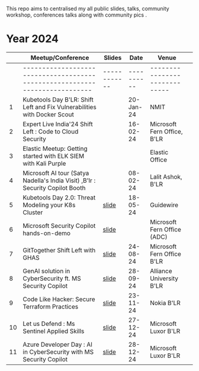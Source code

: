 This repo aims to centralised my all public slides, talks, community workshop, conferences talks along with community pics .


# Year 2024

|     	| **Meetup/Conference**                                                           	| **Slides**                                                                                                                           	| **Date**   	| **Venue**                     	|   	|
|-----	|---------------------------------------------------------------------------------	|--------------------------------------------------------------------------------------------------------------------------------------	|------------	|-------------------------------	|---	|
|     	| ---------------------------------------------------------------------------     	| ------------                                                                                                                         	| ---------- 	| ----------------------------- 	|   	|
| 1   	| Kubetools Day B'LR: Shift Left and Fix Vulnerabilities with Docker Scout        	|                                                                                                                                      	| 20-Jan-24  	| NMIT                          	|   	|
| 2   	| Expert Live India'24 Shift Left : Code to Cloud Security                        	|                                                                                                                                      	| 16-02-24   	| Microsoft Fern Office, B'LR   	|   	|
| 3   	| Elastic Meetup: Getting started with ELK SIEM with Kali Purple                  	|                                                                                                                                      	|            	| Elastic Office                	|   	|
| 4   	| Microsoft AI tour (Satya Nadella's India Visit) ,B'lr : Security Copilot  Booth 	|                                                                                                                                      	| 08-02-24   	| Lalit Ashok, B'LR             	|   	|
| 5   	| Kubetools Day 2.0: Threat Modeling your K8s Cluster                             	| [slide](https://github.com/sivolko/my-talk-slides/blob/main/slides/Threat%20Modelling%20_%20%20K8s%20Cluster%20Talk%20.pdf)          	| 18-05-24   	| Guidewire                     	|   	|
| 6   	| Microsoft Security Copilot hands-on-demo                                        	| [slide](https://github.com/sivolko/my-talk-slides/blob/main/slides/Copilot%20Safari%20-%20Bengaluru_Security_ADCMeetup.pdf)          	|            	| Microsoft Fern Office (ADC)   	|   	|
| 7   	| GitTogether Shift Left with GHAS                                                	| [slide](https://github.com/sivolko/my-talk-slides/blob/main/slides/GitTogether%20B'LR.pdf)                                           	| 24-08-24   	| Microsoft Fern Office B'LR    	|   	|
| 8   	| GenAI solution in CyberSecurity  ft. MS Security Copilot                        	| [slide](https://github.com/sivolko/my-talk-slides/blob/main/slides/GenAI%20%20as%20CyberSecurity%20Solution.pdf)                     	| 28-09-24   	| Alliance University  B'LR     	|   	|
| 9   	| Code Like Hacker: Secure Terraform Practices                                    	| [slide](https://github.com/sivolko/my-talk-slides/blob/main/slides/Code%20Like%20Hacker%20_%20Secure%20Terraform%20Practices.pdf)    	| 23-11-24   	| Nokia B'LR                    	|   	|
| 10  	| Let us Defend : Ms Sentinel Applied Skills                                      	| [slide](https://github.com/sivolko/my-talk-slides/blob/main/slides/Let%20us%20Defend%20_%20MS%20Sentinel%20Guided%20Approach%20.pdf) 	| 27-12-24   	| Microsoft Luxor B'LR          	|   	|
| 11  	| Azure Developer Day : AI in CyberSecurity with MS Security Copilot              	| [slide](https://github.com/sivolko/my-talk-slides/blob/main/slides/Copilot%20Safari%20-%20Bengaluru_Security_ADCMeetup.pdf)          	| 28-12-24   	| Microsoft Luxor B'LR          	|   	|
